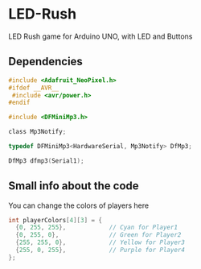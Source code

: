 # LED-Rush
LED Rush game for Arduino UNO, with LED and Buttons

## Dependencies

```h
#include <Adafruit_NeoPixel.h>
#ifdef __AVR__
 #include <avr/power.h> 
#endif
```

```h
#include <DFMiniMp3.h>

class Mp3Notify; 

typedef DFMiniMp3<HardwareSerial, Mp3Notify> DfMp3; 

DfMp3 dfmp3(Serial1);
```

## Small info about the code

You can change the colors of players here

```ino
int playerColors[4][3] = {
  {0, 255, 255},            // Cyan for Player1
  {0, 255, 0},              // Green for Player2
  {255, 255, 0},            // Yellow for Player3
  {255, 0, 255},            // Purple for Player4
};
```
